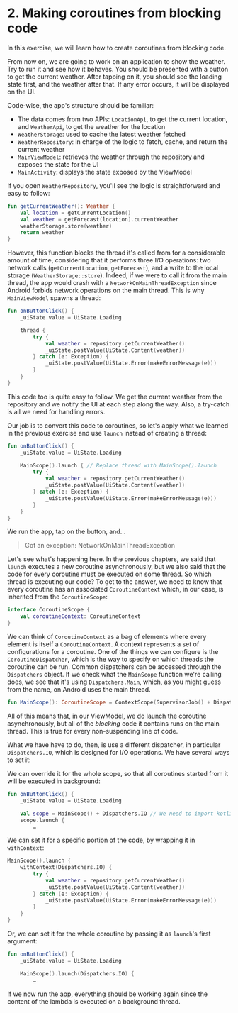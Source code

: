 # 2. Making coroutines from blocking code

In this exercise, we will learn how to create coroutines from blocking code.

From now on, we are going to work on an application to show the weather. Try to run it and see how it behaves. You
should be presented with a button to get the current weather. After tapping on it, you should see the loading state
first, and the weather after that. If any error occurs, it will be displayed on the UI.

Code-wise, the app's structure should be familiar:

- The data comes from two APIs: `LocationApi`, to get the current location, and `WeatherApi`, to get the weather for the
  location
- `WeatherStorage`: used to cache the latest weather fetched
- `WeatherRepository`: in charge of the logic to fetch, cache, and return the current weather
- `MainViewModel`: retrieves the weather through the repository and exposes the state for the UI
- `MainActivity`: displays the state exposed by the ViewModel

If you open `WeatherRepository`, you'll see the logic is straightforward and easy to follow:

```kotlin
fun getCurrentWeather(): Weather {
    val location = getCurrentLocation()
    val weather = getForecast(location).currentWeather
    weatherStorage.store(weather)
    return weather
}
```

However, this function blocks the thread it's called from for a considerable amount of time, considering that it
performs three I/O operations: two network calls (`getCurrentLocation`, `getForecast`), and a write to the local
storage (`WeatherStorage::store`). Indeed, if we were to call it from the main thread, the app would crash with a
`NetworkOnMainThreadException` since Android forbids network operations on the main thread. This is why `MainViewModel`
spawns a thread:

```kotlin
fun onButtonClick() {
    _uiState.value = UiState.Loading

    thread {
        try {
            val weather = repository.getCurrentWeather()
            _uiState.postValue(UiState.Content(weather))
        } catch (e: Exception) {
            _uiState.postValue(UiState.Error(makeErrorMessage(e)))
        }
    }
}
```

This code too is quite easy to follow. We get the current weather from the repository and we notify the UI at each step
along the way. Also, a try-catch is all we need for handling errors.

Our job is to convert this code to coroutines, so let's apply what we learned in the previous exercise and use `launch`
instead of creating a thread:

```kotlin
fun onButtonClick() {
    _uiState.value = UiState.Loading

    MainScope().launch { // Replace thread with MainScope().launch
        try {
            val weather = repository.getCurrentWeather()
            _uiState.postValue(UiState.Content(weather))
        } catch (e: Exception) {
            _uiState.postValue(UiState.Error(makeErrorMessage(e)))
        }
    }
}
```

We run the app, tap on the button, and…

> Got an exception: NetworkOnMainThreadException

Let's see what's happening here. In the previous chapters, we said that `launch` executes a new coroutine
asynchronously, but we also said that the code for every coroutine must be executed on some thread. So which thread is
executing our code? To get to the answer, we need to know that every coroutine has an associated `CoroutineContext`
which, in our case, is inherited from the `CoroutineScope`:

```kotlin
interface CoroutineScope {
    val coroutineContext: CoroutineContext
}
```

We can think of `CoroutineContext` as a bag of elements where every element is itself a `CoroutineContext`. A context
represents a set of configurations for a coroutine. One of the things we can configure is the `CoroutineDispatcher`,
which is the way to specify on which threads the coroutine can be run. Common dispatchers can be accessed through
the `Dispatchers` object. If we check what the `MainScope` function we're calling does, we see that it's using
`Dispatchers.Main`, which, as you might guess from the name, on Android uses the main thread.

```kotlin
fun MainScope(): CoroutineScope = ContextScope(SupervisorJob() + Dispatchers.Main)
```

All of this means that, in our ViewModel, we do launch the coroutine asynchronously, but all of the _blocking_ code it
contains runs on the main thread. This is true for every non-suspending line of code.

What we have have to do, then, is use a different dispatcher, in particular `Dispatchers.IO`, which is designed for I/O
operations. We have several ways to set it:

We can override it for the whole scope, so that all coroutines started from it will be executed in background:

```kotlin
fun onButtonClick() {
    _uiState.value = UiState.Loading

    val scope = MainScope() + Dispatchers.IO // We need to import kotlinx.coroutines.plus
    scope.launch {
        …
```

We can set it for a specific portion of the code, by wrapping it in `withContext`:

```kotlin
MainScope().launch {
    withContext(Dispatchers.IO) {
        try {
            val weather = repository.getCurrentWeather()
            _uiState.postValue(UiState.Content(weather))
        } catch (e: Exception) {
            _uiState.postValue(UiState.Error(makeErrorMessage(e)))
        }
    }
}

```

Or, we can set it for the whole coroutine by passing it as `launch`'s first argument:

```kotlin
fun onButtonClick() {
    _uiState.value = UiState.Loading

    MainScope().launch(Dispatchers.IO) {
        …
```

If we now run the app, everything should be working again since the content of the lambda is executed on a background
thread.
